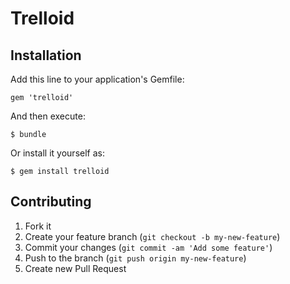 # Trelloid


## Installation

Add this line to your application's Gemfile:

    gem 'trelloid'

And then execute:

    $ bundle

Or install it yourself as:

    $ gem install trelloid


## Contributing

1. Fork it
2. Create your feature branch (`git checkout -b my-new-feature`)
3. Commit your changes (`git commit -am 'Add some feature'`)
4. Push to the branch (`git push origin my-new-feature`)
5. Create new Pull Request
